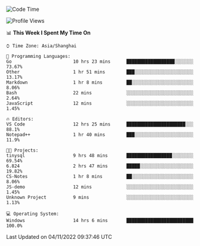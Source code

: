 <!--START_SECTION:waka-->
![Code Time](http://img.shields.io/badge/Code%20Time-288%20hrs%2045%20mins-blue)

![Profile Views](http://img.shields.io/badge/Profile%20Views-3-blue)

📊 **This Week I Spent My Time On** 

```text
⌚︎ Time Zone: Asia/Shanghai

💬 Programming Languages: 
Go                       10 hrs 23 mins      ██████████████████░░░░░░░   73.67% 
Other                    1 hr 51 mins        ███░░░░░░░░░░░░░░░░░░░░░░   13.17% 
Markdown                 1 hr 8 mins         ██░░░░░░░░░░░░░░░░░░░░░░░   8.06% 
Bash                     22 mins             ░░░░░░░░░░░░░░░░░░░░░░░░░   2.64% 
JavaScript               12 mins             ░░░░░░░░░░░░░░░░░░░░░░░░░   1.45%

🔥 Editors: 
VS Code                  12 hrs 25 mins      ██████████████████████░░░   88.1% 
Notepad++                1 hr 40 mins        ███░░░░░░░░░░░░░░░░░░░░░░   11.9%

🐱‍💻 Projects: 
tinysql                  9 hrs 48 mins       █████████████████░░░░░░░░   69.54% 
6.824                    2 hrs 47 mins       █████░░░░░░░░░░░░░░░░░░░░   19.82% 
CS-Notes                 1 hr 8 mins         ██░░░░░░░░░░░░░░░░░░░░░░░   8.06% 
JS-demo                  12 mins             ░░░░░░░░░░░░░░░░░░░░░░░░░   1.45% 
Unknown Project          9 mins              ░░░░░░░░░░░░░░░░░░░░░░░░░   1.13%

💻 Operating System: 
Windows                  14 hrs 6 mins       █████████████████████████   100.0%

```


 Last Updated on 04/11/2022 09:37:46 UTC
<!--END_SECTION:waka-->